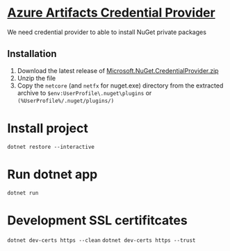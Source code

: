 # [Azure Artifacts Credential Provider](https://github.com/microsoft/artifacts-credprovider?tab=readme-ov-file#setup)
We need credential provider to able to install NuGet private packages
## Installation
1. Download the latest release of [Microsoft.NuGet.CredentialProvider.zip](https://github.com/Microsoft/artifacts-credprovider/releases)
2. Unzip the file
3. Copy the `netcore` (and `netfx` for nuget.exe) directory from the extracted archive to `$env:UserProfile\.nuget\plugins` or `(%UserProfile%/.nuget/plugins/)`
# Install project
`dotnet restore --interactive`

# Run dotnet app
`dotnet run`
# Development SSL certifitcates
`dotnet dev-certs https --clean`
`dotnet dev-certs https --trust`